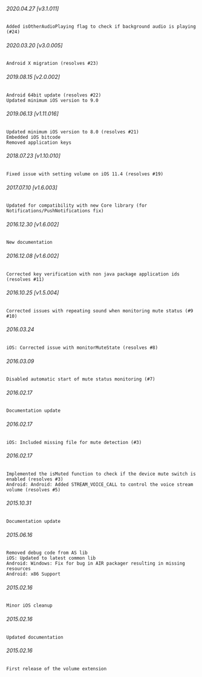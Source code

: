 

###### 2020.04.27 [v3.1.011]

```
Added isOtherAudioPlaying flag to check if background audio is playing (#24)
```


###### 2020.03.20 [v3.0.005]

```
Android X migration (resolves #23)
```


###### 2019.08.15 [v2.0.002]

```
Android 64bit update (resolves #22)
Updated minimum iOS version to 9.0
```


###### 2019.06.13 [v1.11.016]

```
Updated minimum iOS version to 8.0 (resolves #21)
Embedded iOS bitcode
Removed application keys 
```


###### 2018.07.23 [v1.10.010]

```
Fixed issue with setting volume on iOS 11.4 (resolves #19)
```


###### 2017.07.10 [v1.6.003]

```
Updated for compatibility with new Core library (for Notifications/PushNotifications fix)
```


###### 2016.12.30 [v1.6.002]

```
New documentation
```


###### 2016.12.08 [v1.6.002]

```
Corrected key verification with non java package application ids (resolves #11)
```


###### 2016.10.25 [v1.5.004]

```
Corrected issues with repeating sound when monitoring mute status (#9 #10)
```


###### 2016.03.24

```
iOS: Corrected issue with monitorMuteState (resolves #8)
```


###### 2016.03.09

```
Disabled automatic start of mute status monitoring (#7)
```


###### 2016.02.17

```
Documentation update
```


###### 2016.02.17

```
iOS: Included missing file for mute detection (#3)
```


###### 2016.02.17

```
Implemented the isMuted function to check if the device mute switch is enabled (resolves #3)
Android: Android: Added STREAM_VOICE_CALL to control the voice stream volume (resolves #5)
```


###### 2015.10.31

```
Documentation update
```


###### 2015.06.16

```
Removed debug code from AS lib
iOS: Updated to latest common lib
Android: Windows: Fix for bug in AIR packager resulting in missing resources
Android: x86 Support
```


###### 2015.02.16

```
Minor iOS cleanup
```


###### 2015.02.16

```
Updated documentation
```


###### 2015.02.16

```
First release of the volume extension
```

